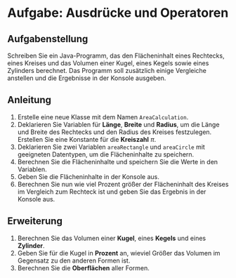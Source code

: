 # Aufgabe: Ausdrücke und Operatoren

## Aufgabenstellung

Schreiben Sie ein Java-Programm, das den Flächeninhalt eines Rechtecks, eines Kreises und das Volumen einer Kugel, eines Kegels sowie eines Zylinders berechnet. Das Programm soll zusätzlich einige Vergleiche anstellen und die Ergebnisse in der Konsole ausgeben.

## Anleitung

1. Erstelle eine neue Klasse mit dem Namen `AreaCalculation`.
1. Deklarieren Sie Variablen für __Länge__, __Breite__ und __Radius__, um die Länge und Breite des Rechtecks und den Radius des Kreises festzulegen. Erstellen Sie eine Konstante für die __Kreiszahl__ $\pi$.
1. Deklarieren Sie zwei Variablen `areaRectangle` und `areaCircle` mit geeigneten Datentypen, um die Flächeninhalte zu speichern.
1. Berechnen Sie die Flächeninhalte und speichern Sie die Werte in den Variablen.
1. Geben Sie die Flächeninhalte in der Konsole aus.
1. Berechnen Sie nun wie viel Prozent größer der Flächeninhalt des Kreises im Vergleich zum Rechteck ist und geben Sie das Ergebnis in der Konsole aus.

## Erweiterung

1. Berechnen Sie das Volumen einer **Kugel**, eines **Kegels** und eines **Zylinder**.
1. Geben Sie für die Kugel in **Prozent** an, wieviel Größer das Volumen im Gegensatz zu den anderen Formen ist.
2. Berechnen Sie die **Oberflächen** aller Formen.
